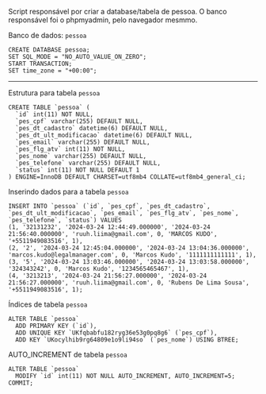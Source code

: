 Script responsável por criar a database/tabela de pessoa.
O banco responsável foi o phpmyadmin, pelo navegador mesmmo.





Banco de dados: `pessoa`


```
CREATE DATABASE pessoa;
SET SQL_MODE = "NO_AUTO_VALUE_ON_ZERO";
START TRANSACTION;
SET time_zone = "+00:00";
```

-- --------------------------------------------------------


Estrutura para tabela `pessoa`


```
CREATE TABLE `pessoa` (
  `id` int(11) NOT NULL,
  `pes_cpf` varchar(255) DEFAULT NULL,
  `pes_dt_cadastro` datetime(6) DEFAULT NULL,
  `pes_dt_ult_modificacao` datetime(6) DEFAULT NULL,
  `pes_email` varchar(255) DEFAULT NULL,
  `pes_flg_atv` int(11) NOT NULL,
  `pes_nome` varchar(255) DEFAULT NULL,
  `pes_telefone` varchar(255) DEFAULT NULL,
  `status` int(11) NOT NULL DEFAULT 1
) ENGINE=InnoDB DEFAULT CHARSET=utf8mb4 COLLATE=utf8mb4_general_ci;
```


Inserindo dados para a tabela `pessoa`


```
INSERT INTO `pessoa` (`id`, `pes_cpf`, `pes_dt_cadastro`, `pes_dt_ult_modificacao`, `pes_email`, `pes_flg_atv`, `pes_nome`, `pes_telefone`, `status`) VALUES
(1, '32131232', '2024-03-24 12:44:49.000000', '2024-03-24 21:56:40.000000', 'ruuh.liima@gmail.com', 0, 'MARCOS KUDO', '+5511949083516', 1),
(2, '2', '2024-03-24 12:45:04.000000', '2024-03-24 13:04:36.000000', 'marcos.kudo@legalmanager.com', 0, 'Marcos Kudo', '1111111111111', 1),
(3, '5', '2024-03-24 13:03:46.000000', '2024-03-24 13:03:58.000000', '324343242', 0, 'Marcos Kudo', '1234565465467', 1),
(4, '3213213', '2024-03-24 21:56:27.000000', '2024-03-24 21:56:27.000000', 'ruuh.liima@gmail.com', 0, 'Rubens De Lima Sousa', '+5511949083516', 1);
```


Índices de tabela `pessoa`


```
ALTER TABLE `pessoa`
  ADD PRIMARY KEY (`id`),
  ADD UNIQUE KEY `UKfqbabfu182ryg36e53g0pq8g6` (`pes_cpf`),
  ADD KEY `UKocylhib9rg64809e1o9li94so` (`pes_nome`) USING BTREE;
```



AUTO_INCREMENT de tabela `pessoa`


```
ALTER TABLE `pessoa`
  MODIFY `id` int(11) NOT NULL AUTO_INCREMENT, AUTO_INCREMENT=5;
COMMIT;
```
